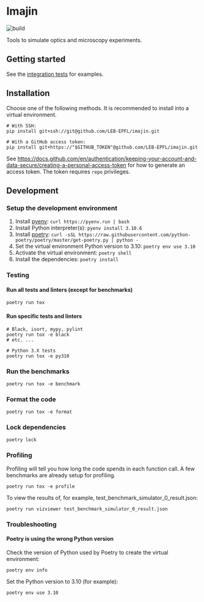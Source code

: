 # Imajin

![build](https://github.com/LEB-EPFL/imajin/actions/workflows/build.yml/badge.svg)

Tools to simulate optics and microscopy experiments.

## Getting started

See the [integration tests](tests/integration/) for examples.

## Installation

Choose one of the following methods. It is recommended to install into a virtual environment.

```console
# With SSH:
pip install git+ssh://git@github.com/LEB-EPFL/imajin.git

# With a GitHub access token:
pip install git+https://"$GITHUB_TOKEN"@github.com/LEB-EPFL/imajin.git
```

See https://docs.github.com/en/authentication/keeping-your-account-and-data-secure/creating-a-personal-access-token for how to generate an access token. The token requires `repo` privileges.

## Development

### Setup the development environment

1. Install [pyenv](https://github.com/pyenv/pyenv): `curl https://pyenv.run | bash`
2. Install Python interpreter(s): `pyenv install 3.10.6`
3. Install [poetry](https://python-poetry.org/docs/): `curl -sSL https://raw.githubusercontent.com/python-poetry/poetry/master/get-poetry.py | python -`
4. Set the virtual environment Python version to 3.10: `poetry env use 3.10`
4. Activate the virtual environment: `poetry shell`
5. Install the dependencies: `poetry install`

### Testing

#### Run all tests and linters (except for benchmarks)

```console
poetry run tox
```

#### Run specific tests and linters

```console
# Black, isort, mypy, pylint
poetry run tox -e black
# etc. ...

# Python 3.X tests
poetry run tox -e py310
```

### Run the benchmarks

```console
poetry run tox -e benchmark
```

### Format the code

```console
poetry run tox -e format
```

### Lock dependencies

```console
poetry lock
```

### Profiling

Profiling will tell you how long the code spends in each function call. A few benchmarks are already setup for profiling.

```
poetry run tox -e profile
```

To view the results of, for example, test_benchmark_simulator_0_result.json:

```console
poetry run vizviewer test_benchmark_simulator_0_result.json
```

### Troubleshooting

#### Poetry is using the wrong Python version

Check the version of Python used by Poetry to create the virtual environment:

```console
poetry env info
```

Set the Python version to 3.10 (for example):

```console
poetry env use 3.10
```
